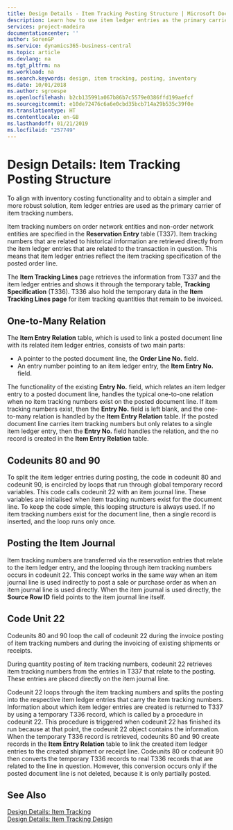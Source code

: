 ```yaml
---
title: Design Details - Item Tracking Posting Structure | Microsoft Docs
description: Learn how to use item ledger entries as the primary carrier of item tracking numbers.
services: project-madeira
documentationcenter: ''
author: SorenGP
ms.service: dynamics365-business-central
ms.topic: article
ms.devlang: na
ms.tgt_pltfrm: na
ms.workload: na
ms.search.keywords: design, item tracking, posting, inventory
ms.date: 10/01/2018
ms.author: sgroespe
ms.openlocfilehash: b2cb135991a067b86b7c5579e0386ffd199aefcf
ms.sourcegitcommit: e10de72476c6a6e0cbd35bcb714a29b535c39f0e
ms.translationtype: HT
ms.contentlocale: en-GB
ms.lasthandoff: 01/21/2019
ms.locfileid: "257749"
---
```

# <a name="design-details-item-tracking-posting-structure"></a>Design Details: Item Tracking Posting Structure
To align with inventory costing functionality and to obtain a simpler and more robust solution, item ledger entries are used as the primary carrier of item tracking numbers.  
  
Item tracking numbers on order network entities and non-order network entities are specified in the **Reservation Entry** table (T337). Item tracking numbers that are related to historical information are retrieved directly from the item ledger entries that are related to the transaction in question. This means that item ledger entries reflect the item tracking specification of the posted order line.  
  
The **Item Tracking Lines** page retrieves the information from T337 and the item ledger entries and shows it through the temporary table, **Tracking Specification** (T336). T336 also hold the temporary data in the **Item Tracking Lines page** for item tracking quantities that remain to be invoiced.  
  
## <a name="one-to-many-relation"></a>One-to-Many Relation  
The **Item Entry Relation** table, which is used to link a posted document line with its related item ledger entries, consists of two main parts:  
  
* A pointer to the posted document line, the **Order Line No.** field.  
* An entry number pointing to an item ledger entry, the **Item Entry No.** field.  
  
The functionality of the existing **Entry No.** field, which relates an item ledger entry to a posted document line, handles the typical one-to-one relation when no item tracking numbers exist on the posted document line. If item tracking numbers exist, then the **Entry No.** field is left blank, and the one-to-many relation is handled by the **Item Entry Relation** table. If the posted document line carries item tracking numbers but only relates to a single item ledger entry, then the **Entry No.** field handles the relation, and the no record is created in the **Item Entry Relation** table.  
  
## <a name="codeunits-80-and-90"></a>Codeunits 80 and 90  
To split the item ledger entries during posting, the code in codeunit 80 and codeunit 90, is encircled by loops that run through global temporary record variables. This code calls codeunit 22 with an item journal line. These variables are initialised when item tracking numbers exist for the document line. To keep the code simple, this looping structure is always used. If no item tracking numbers exist for the document line, then a single record is inserted, and the loop runs only once.  
  
## <a name="posting-the-item-journal"></a>Posting the Item Journal  
Item tracking numbers are transferred via the reservation entries that relate to the item ledger entry, and the looping through item tracking numbers occurs in codeunit 22. This concept works in the same way when an item journal line is used indirectly to post a sale or purchase order as when an item journal line is used directly. When the item journal is used directly, the **Source Row ID** field points to the item journal line itself.  
  
## <a name="code-unit-22"></a>Code Unit 22  
Codeunits 80 and 90 loop the call of codeunit 22 during the invoice posting of item tracking numbers and during the invoicing of existing shipments or receipts.  
  
During quantity posting of item tracking numbers, codeunit 22 retrieves item tracking numbers from the entries in T337 that relate to the posting. These entries are placed directly on the item journal line.  
  
Codeunit 22 loops through the item tracking numbers and splits the posting into the respective item ledger entries that carry the item tracking numbers. Information about which item ledger entries are created is returned to T337 by using a temporary T336 record, which is called by a procedure in codeunit 22. This procedure is triggered when codeunit 22 has finished its run because at that point, the codeunit 22 object contains the information. When the temporary T336 record is retrieved, codeunits 80 and 90 create records in the **Item Entry Relation** table to link the created item ledger entries to the created shipment or receipt line. Codeunits 80 or codeunit 90 then converts the temporary T336 records to real T336 records that are related to the line in question. However, this conversion occurs only if the posted document line is not deleted, because it is only partially posted.  
  
## <a name="see-also"></a>See Also  
[Design Details: Item Tracking](design-details-item-tracking.md)   
[Design Details: Item Tracking Design](design-details-item-tracking-design.md)